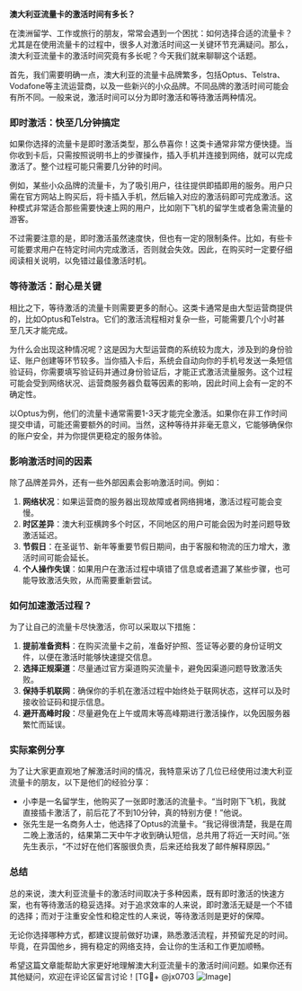 **澳大利亚流量卡的激活时间有多长？**

在澳洲留学、工作或旅行的朋友，常常会遇到一个困扰：如何选择合适的流量卡？尤其是在使用流量卡的过程中，很多人对激活时间这一关键环节充满疑问。那么，澳大利亚流量卡的激活时间究竟有多长呢？今天我们就来聊聊这个话题。

首先，我们需要明确一点，澳大利亚的流量卡品牌繁多，包括Optus、Telstra、Vodafone等主流运营商，以及一些新兴的小众品牌。不同品牌的激活时间可能会有所不同。一般来说，激活时间可以分为即时激活和等待激活两种情况。

### **即时激活：快至几分钟搞定**

如果你选择的流量卡是即时激活类型，那么恭喜你！这类卡通常非常方便快捷。当你收到卡后，只需按照说明书上的步骤操作，插入手机并连接到网络，就可以完成激活了。整个过程可能只需要几分钟的时间。

例如，某些小众品牌的流量卡，为了吸引用户，往往提供即插即用的服务。用户只需在官方网站上购买后，将卡插入手机，然后输入对应的激活码即可完成激活。这种模式非常适合那些需要快速上网的用户，比如刚下飞机的留学生或者急需流量的游客。

不过需要注意的是，即时激活虽然速度快，但也有一定的限制条件。比如，有些卡可能要求用户在特定时间内完成激活，否则就会失效。因此，在购买时一定要仔细阅读相关说明，以免错过最佳激活时机。

### **等待激活：耐心是关键**

相比之下，等待激活的流量卡则需要更多的耐心。这类卡通常是由大型运营商提供的，比如Optus和Telstra。它们的激活流程相对复杂一些，可能需要几个小时甚至几天才能完成。

为什么会出现这种情况呢？这是因为大型运营商的系统较为庞大，涉及到的身份验证、账户创建等环节较多。当你插入卡后，系统会自动向你的手机号发送一条短信验证码，你需要填写验证码并通过身份验证后，才能正式激活流量服务。这个过程可能会受到网络状况、运营商服务器负载等因素的影响，因此时间上会有一定的不确定性。

以Optus为例，他们的流量卡通常需要1-3天才能完全激活。如果你在非工作时间提交申请，可能还需要额外的时间。当然，这种等待并非毫无意义，它能够确保你的账户安全，并为你提供更稳定的服务体验。

### **影响激活时间的因素**

除了品牌差异外，还有一些外部因素会影响激活时间。例如：

1. **网络状况**：如果运营商的服务器出现故障或者网络拥堵，激活过程可能会变慢。
2. **时区差异**：澳大利亚横跨多个时区，不同地区的用户可能会因为时差问题导致激活延迟。
3. **节假日**：在圣诞节、新年等重要节假日期间，由于客服和物流的压力增大，激活时间可能会延长。
4. **个人操作失误**：如果用户在激活过程中填错了信息或者遗漏了某些步骤，也可能导致激活失败，从而需要重新尝试。

### **如何加速激活过程？**

为了让自己的流量卡尽快激活，你可以采取以下措施：

1. **提前准备资料**：在购买流量卡之前，准备好护照、签证等必要的身份证明文件，以便在激活时能够快速提交信息。
2. **选择正规渠道**：尽量通过官方渠道购买流量卡，避免因渠道问题导致激活失败。
3. **保持手机联网**：确保你的手机在激活过程中始终处于联网状态，这样可以及时接收验证码和提示信息。
4. **避开高峰时段**：尽量避免在上午或周末等高峰期进行激活操作，以免因服务器繁忙而延误。

### **实际案例分享**

为了让大家更直观地了解激活时间的情况，我特意采访了几位已经使用过澳大利亚流量卡的朋友，以下是他们的经验分享：

- 小李是一名留学生，他购买了一张即时激活的流量卡。“当时刚下飞机，我就直接插卡激活了，前后花了不到10分钟，真的特别方便！”他说。
- 张先生是一名商务人士，他选择了Optus的流量卡。“我记得很清楚，我是在周二晚上激活的，结果第二天中午才收到确认短信，总共用了将近一天时间。”张先生表示，“不过好在他们客服很负责，后来还给我发了邮件解释原因。”

### **总结**

总的来说，澳大利亚流量卡的激活时间取决于多种因素，既有即时激活的快速方案，也有等待激活的稳妥选择。对于追求效率的人来说，即时激活无疑是一个不错的选择；而对于注重安全性和稳定性的人来说，等待激活则是更好的保障。

无论你选择哪种方式，都建议提前做好功课，熟悉激活流程，并预留充足的时间。毕竟，在异国他乡，拥有稳定的网络支持，会让你的生活和工作更加顺畅。

希望这篇文章能帮助大家更好地理解澳大利亚流量卡的激活时间问题。如果你还有其他疑问，欢迎在评论区留言讨论！[TG💪+ @jx0703 ![Image](https://github.com/user-attachments/assets/dbca1d08-cadb-493c-b0ec-ad6f7a83f270)]